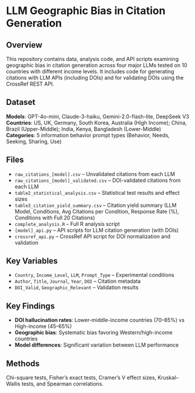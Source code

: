 # LLM Geographic Bias in Citation Generation

## Overview
This repository contains data, analysis code, and API scripts examining geographic bias in citation generation across four major LLMs tested on 10 countries with different income levels. It includes code for generating citations with LLM APIs (including DOIs) and for validating DOIs using the CrossRef REST API.

## Dataset
**Models**: GPT-4o-mini, Claude-3-haiku, Gemini-2.0-flash-lite, DeepSeek V3  
**Countries**: US, UK, Germany, South Korea, Australia (High Income); China, Brazil (Upper-Middle); India, Kenya, Bangladesh (Lower-Middle)  
**Categories**: 5 information behavior prompt types (Behavior, Needs, Seeking, Sharing, Use)

## Files
- `raw_citations_[model].csv` – Unvalidated citations from each LLM  
- `raw_citations_[model]_validated.csv` – DOI-validated citations from each LLM  
- `table2_statistical_analysis.csv` – Statistical test results and effect sizes  
- `table3_citation_yield_summary.csv` – Citation yield summary (LLM Model, Conditions, Avg Citations per Condition, Response Rate (%), Conditions with Full 20 Citations)  
- `complete_analysis.R` – Full R analysis script  
- `[model]_api.py` – API scripts for LLM citation generation (with DOIs)  
- `crossref_api.py` – CrossRef API script for DOI normalization and validation  

## Key Variables
- `Country`, `Income_Level`, `LLM`, `Prompt_Type` – Experimental conditions  
- `Author`, `Title`, `Journal`, `Year`, `DOI` – Citation metadata  
- `DOI_Valid`, `Geographic_Relevant` – Validation results  

## Key Findings
- **DOI hallucination rates**: Lower-middle-income countries (70–85%) vs High-income (45–65%)  
- **Geographic bias**: Systematic bias favoring Western/high-income countries  
- **Model differences**: Significant variation between LLM performance  

## Methods
Chi-square tests, Fisher’s exact tests, Cramer’s V effect sizes, Kruskal–Wallis tests, and Spearman correlations.
